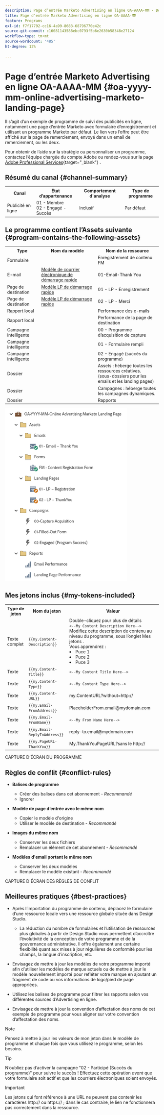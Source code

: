 ```yaml
---
description: Page d’entrée Marketo Advertising en ligne OA-AAAA-MM - Documents Marketo - Documentation du produit
title: Page d’entrée Marketo Advertising en ligne OA-AAAA-MM
feature: Programs
exl-id: f7f17792-cc16-4a99-8683-68796770e42c
source-git-commit: c16081143588ebc0793f5b6e2630b58348e27124
workflow-type: tm+mt
source-wordcount: '485'
ht-degree: 12%

---
```


# Page d’entrée Marketo Advertising en ligne OA-AAAA-MM {#oa-yyyy-mm-online-advertising-marketo-landing-page}

Il s’agit d’un exemple de programme de suivi des publicités en ligne, notamment une page d’entrée Marketo avec formulaire d’enregistrement et utilisant un programme Marketo par défaut. Le lien vers l’offre peut être affiché sur la page de remerciement, envoyé dans un email de remerciement, ou les deux.

Pour obtenir de l’aide sur la stratégie ou personnaliser un programme, contactez l’équipe chargée du compte Adobe ou rendez-vous sur la page [Adobe Professional Services](https://business.adobe.com/customers/consulting-services/main.html){target="_blank"} .

## Résumé du canal {#channel-summary}

<table style="table-layout:auto"> 
 <tbody> 
  <tr> 
   <th>Canal</th> 
   <th>État d’appartenance</th>
   <th>Comportement d'analyse</th>
   <th>Type de programme</th>
  </tr> 
  <tr> 
   <td>Publicité en ligne</td> 
   <td>01 - Membre 
<br/>02 - Engagé - Succès</td>
   <td>Inclusif</td>
   <td>Par défaut</td>
  </tr>
 </tbody> 
</table>

## Le programme contient l’Assets suivante {#program-contains-the-following-assets}

<table style="table-layout:auto"> 
 <tbody> 
  <tr> 
   <th>Type</th> 
   <th>Nom du modèle</th>
   <th>Nom de la ressource</th>
  </tr> 
  <tr> 
   <td>Formulaire</td> 
   <td> </td>
   <td>Enregistrement de contenu FM</td>
  </tr>
  <tr> 
   <td>E-mail</td> 
   <td><a href="/help/marketo/product-docs/core-marketo-concepts/programs/program-library/quick-start-email-template.md" target="_blank">Modèle de courrier électronique de démarrage rapide</a></td>
   <td>01-Email-Thank You</td>
  </tr>
  <tr> 
   <td>Page de destination</td> 
   <td><a href="/help/marketo/product-docs/core-marketo-concepts/programs/program-library/quick-start-landing-page-template.md" target="_blank">Modèle LP de démarrage rapide</a></td>
   <td>01 - LP - Enregistrement</td>
  </tr>
   <tr> 
   <td>Page de destination</td> 
   <td><a href="/help/marketo/product-docs/core-marketo-concepts/programs/program-library/quick-start-landing-page-template.md" target="_blank">Modèle LP de démarrage rapide</a></td>
   <td>02 - LP - Merci</td>
  </tr>
   <tr> 
   <td>Rapport local</td> 
   <td> </td>
   <td>Performance des e-mails</td>
  </tr>
  <tr> 
   <td>Rapport local</td> 
   <td> </td>
   <td>Performance de la page de destination</td>
  </tr>
  <tr> 
   <td>Campagne intelligente</td> 
   <td> </td>
   <td>00 - Programme d’acquisition de capture</td>
  </tr>
  <tr> 
   <td>Campagne intelligente</td> 
   <td> </td>
   <td>01 - Formulaire rempli</td>
  </tr>
  <tr> 
   <td>Campagne intelligente</td> 
   <td> </td>
   <td>02 - Engagé (succès du programme)</td>
  </tr>
  <tr> 
   <td>Dossier</td> 
   <td> </td>
   <td>Assets : héberge toutes les ressources créatives. 
<br/> (sous-dossiers pour les emails et les landing pages)  </td>
  </tr>
  <tr> 
   <td>Dossier</td> 
   <td> </td>
   <td>Campagnes : héberge toutes les campagnes dynamiques.</td>
  </tr>
  <tr> 
   <td>Dossier</td> 
   <td> </td>
   <td>Rapports</td>
  </tr>
 </tbody> 
</table>

![](assets/oa-yyyy-mm-online-advertising-marketo-landing-page-1.png)

## Mes jetons inclus {#my-tokens-included}

<table style="table-layout:auto"> 
 <tbody> 
  <tr> 
   <th>Type de jeton</th> 
   <th>Nom du jeton</th>
   <th>Valeur</th>
  </tr> 
  <tr> 
   <td>Texte complet</td> 
   <td><code>{{my.Content-Description}}</code></td>
   <td>Double-cliquez pour plus de détails  
<br/><code><--My Content Description Here--></code> 
<br/>Modifiez cette description de contenu au niveau du programme, sous l’onglet Mes jetons . 
<br/>Vous apprendrez : 
<li>Puce 1</li>
<li>Puce 2</li>
<li>Puce 3</li></td>
  </tr>
  <tr> 
   <td>Texte</td> 
   <td><code>{{my.Content-Title}}</code></td>
   <td><code><--My Content Title Here--></code></td>
  </tr>
  <tr> 
   <td>Texte</td> 
   <td><code>{{my.Content-Type}}</code></td>
   <td><code><--My Content Type Here--></code></td>
  </tr>
  <tr> 
   <td>Texte</td> 
   <td><code>{{my.Content-URL}}</code></td>
   <td>my.ContentURL?without=http://</td>
  </tr>
  <tr> 
   <td>Texte</td> 
   <td><code>{{my.Email-FromAddress}}</code></td>
   <td>PlaceholderFrom.email@mydomain.com</td>
  </tr>
  <tr> 
   <td>Texte</td> 
   <td><code>{{my.Email-FromName}}</code></td>
   <td><code><--My From Name Here--></code></td>
  </tr>
  <tr> 
   <td>Texte</td> 
   <td><code>{{my.Email-ReplyToAddress}}</code></td>
   <td>reply-to.email@mydomain.com</td>
  </tr>
  <tr> 
   <td>Texte</td> 
   <td><code>{{my.PageURL-ThankYou}}</code></td>
   <td>My.ThankYouPageURL?sans le http://</td>
  </tr>
 </tbody> 
</table>

CAPTURE D’ÉCRAN DU PROGRAMME

## Règles de conflit {#conflict-rules}

* **Balises de programme**
   * Créer des balises dans cet abonnement - _Recommandé_
   * Ignorer

* **Modèle de page d’entrée avec le même nom**
   * Copier le modèle d&#39;origine
   * Utiliser le modèle de destination - _Recommandé_

* **Images du même nom**
   * Conserver les deux fichiers
   * Remplacer un élément de cet abonnement - _Recommandé_

* **Modèles d&#39;email portant le même nom**
   * Conserver les deux modèles
   * Remplacer le modèle existant - _Recommandé_

CAPTURE D&#39;ÉCRAN DES RÈGLES DE CONFLIT

## Meilleures pratiques {#best-practices}

* Après l’importation du programme de contenu, déplacez le formulaire d’une ressource locale vers une ressource globale située dans Design Studio.
   * La réduction du nombre de formulaires et l’utilisation de ressources plus globales à partir de Design Studio vous permettent d’accroître l’évolutivité de la conception de votre programme et de la gouvernance administrative. Il offre également une certaine flexibilité quant aux mises à jour régulières de conformité pour les champs, la langue d’inscription, etc.

* Envisagez de mettre à jour les modèles de votre programme importé afin d’utiliser les modèles de marque actuels ou de mettre à jour le modèle nouvellement importé pour refléter votre marque en ajoutant un fragment de code ou vos informations de logo/pied de page appropriées.

* Utilisez les balises de programme pour filtrer les rapports selon vos différentes sources d’Advertising en ligne.

* Envisagez de mettre à jour la convention d’affectation des noms de cet exemple de programme pour vous aligner sur votre convention d’affectation des noms.

>[!NOTE]
>
>Pensez à mettre à jour les valeurs de mon jeton dans le modèle de programme et chaque fois que vous utilisez le programme, selon les besoins.

>[!TIP]
>
>N’oubliez pas d’activer la campagne &quot;02 - Participé (Succès du programme)&quot; pour suivre le succès ! Effectuez cette opération _avant_ que votre formulaire soit actif et que les courriers électroniques soient envoyés.

>[!IMPORTANT]
>
>Les jetons qui font référence à une URL ne peuvent pas contenir les caractères http:// ou https:// ; dans le cas contraire, le lien ne fonctionnera pas correctement dans la ressource.
